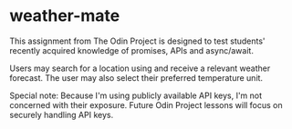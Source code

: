 # weather-mate

This assignment from The Odin Project is designed to test students' recently acquired knowledge of promises, APIs and async/await.  

Users may search for a location using and receive a relevant weather forecast.  The user may also select their preferred temperature unit.

Special note: Because I'm using publicly available API keys, I'm not concerned with their exposure.  Future Odin Project lessons will focus on securely handling API keys. 